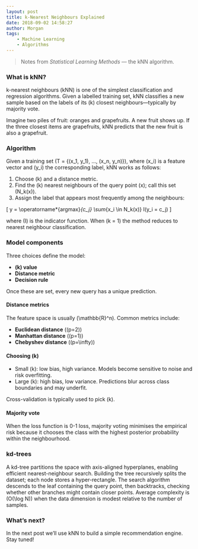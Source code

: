 ```yaml
---
layout: post
title: k-Nearest Neighbours Explained
date: 2018-09-02 14:58:27
author: Morgan
tags: 
    - Machine Learning
    - Algorithms
---
```


> Notes from *Statistical Learning Methods* — the kNN algorithm.

### What is kNN?

k-nearest neighbours (kNN) is one of the simplest classification and regression algorithms. Given a labelled training set, kNN classifies a new sample based on the labels of its \(k\) closest neighbours—typically by majority vote.

<!-- more -->

Imagine two piles of fruit: oranges and grapefruits. A new fruit shows up. If the three closest items are grapefruits, kNN predicts that the new fruit is also a grapefruit.

### Algorithm

Given a training set \(T = \{(x_1, y_1), ..., (x_n, y_n)\}\), where \(x_i\) is a feature vector and \(y_i\) the corresponding label, kNN works as follows:

1. Choose \(k\) and a distance metric.
2. Find the \(k\) nearest neighbours of the query point \(x\); call this set \(N_k(x)\).
3. Assign the label that appears most frequently among the neighbours:

\[
y = \operatorname*{argmax}_{c_j} \sum_{x_i \in N_k(x)} I(y_i = c_j)
\]

where \(I\) is the indicator function. When \(k = 1\) the method reduces to nearest neighbour classification.

### Model components

Three choices define the model:

- **\(k\) value**
- **Distance metric**
- **Decision rule**

Once these are set, every new query has a unique prediction.

#### Distance metrics

The feature space is usually \(\mathbb{R}^n\). Common metrics include:

- **Euclidean distance** (\(p=2\))
- **Manhattan distance** (\(p=1\))
- **Chebyshev distance** (\(p=\infty\))

#### Choosing \(k\)

- Small \(k\): low bias, high variance. Models become sensitive to noise and risk overfitting.
- Large \(k\): high bias, low variance. Predictions blur across class boundaries and may underfit.

Cross-validation is typically used to pick \(k\).

#### Majority vote

When the loss function is 0-1 loss, majority voting minimises the empirical risk because it chooses the class with the highest posterior probability within the neighbourhood.

### kd-trees

A kd-tree partitions the space with axis-aligned hyperplanes, enabling efficient nearest-neighbour search. Building the tree recursively splits the dataset; each node stores a hyper-rectangle. The search algorithm descends to the leaf containing the query point, then backtracks, checking whether other branches might contain closer points. Average complexity is \(O(\log N)\) when the data dimension is modest relative to the number of samples.

### What’s next?

In the next post we’ll use kNN to build a simple recommendation engine. Stay tuned!
